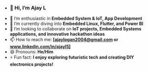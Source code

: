 - ### 👋 Hi, I’m Ajay L  
- 👀 I’m enthusiastic in **Embedded System & IoT, App Development**  
- 🌱 I’m currently diving into **Embedded Linux, Flutter, and Power BI**  
- 💞️ I’m looking to collaborate on **IoT projects, Embedded Systems applications, and innovative hackathon ideas**  
- 📫 How to reach me: **[ajaylogan2004@gmail.com or www.linkedin.com/in/ajayl5]**  
- 😄 Pronouns: **He/Him**  
- ⚡ Fun fact: **I enjoy exploring futuristic tech and creating DIY electronics projects!**  

<!---
Goodman050904/Goodman050904 is a ✨ special ✨ repository because its `README.md` (this file) appears on your GitHub profile.
You can click the Preview link to take a look at your changes.
--->
